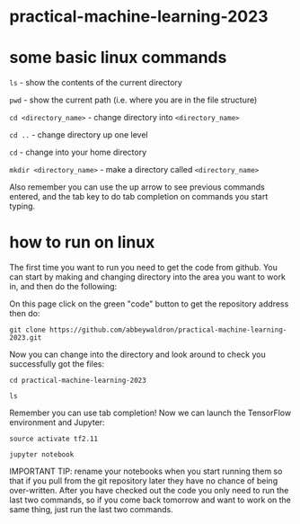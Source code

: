 # practical-machine-learning-2023


# some basic linux commands

`ls` - show the contents of the current directory

`pwd` - show the current path (i.e. where you are in the file structure)

`cd <directory_name>` - change directory into `<directory_name>`

`cd ..` - change directory up one level

`cd` - change into your home directory

`mkdir <directory_name>` - make a directory called `<directory_name>`

Also remember you can use the up arrow to see previous commands entered, and the tab key to do tab completion on commands you start typing.

# how to run on linux

The first time you want to run you need to get the code from github.  You can start by making and changing directory into the area you want to work in, and then do the following:

On this page click on the green "code" button to get the repository address then do:

`git clone https://github.com/abbeywaldron/practical-machine-learning-2023.git`

Now you can change into the directory and look around to check you successfully got the files:

`cd practical-machine-learning-2023`

`ls`

Remember you can use tab completion!  Now we can launch the TensorFlow environment and Jupyter:

`source activate tf2.11`

`jupyter notebook`

IMPORTANT TIP: rename your notebooks when you start running them so that if you pull from the git repository later they have no chance of being over-written.  After you have checked out the code you only need to run the last two commands, so if you come back tomorrow and want to work on the same thing, just run the last two commands.